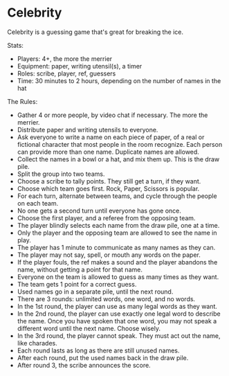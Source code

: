 # Celebrity

Celebrity is a guessing game that's great for breaking the ice.

Stats:
- Players: 4+, the more the merrier
- Equipment: paper, writing utensil(s), a timer
- Roles: scribe, player, ref, guessers
- Time: 30 minutes to 2 hours, depending on the number of names in the hat

The Rules:
- Gather 4 or more people, by video chat if necessary.  The more the merrier.
- Distribute paper and writing utensils to everyone.
- Ask everyone to write a name on each piece of paper, of a real or fictional
  character that most people in the room recognize.  Each person can provide
  more than one name.  Duplicate names are allowed.
- Collect the names in a bowl or a hat, and mix them up.  This is the draw
  pile.
- Split the group into two teams.
- Choose a scribe to tally points.  They still get a turn, if they want.
- Choose which team goes first.  Rock, Paper, Scissors is popular.
- For each turn, alternate between teams, and cycle through the people on each
  team.
- No one gets a second turn until everyone has gone once.
- Choose the first player, and a referee from the opposing team.
- The player blindly selects each name from the draw pile, one at a time.
- Only the player and the opposing team are allowed to see the name in play.
- The player has 1 minute to communicate as many names as they can.
- The player may not say, spell, or mouth any words on the paper.
- If the player fouls, the ref makes a sound and the player abandons the name,
  without getting a point for that name.
- Everyone on the team is allowed to guess as many times as they want.
- The team gets 1 point for a correct guess.
- Used names go in a separate pile, until the next round.
- There are 3 rounds: unlimited words, one word, and no words.
- In the 1st round, the player can use as many legal words as they want.
- In the 2nd round, the player can use exactly one legal word to describe the
  name.  Once you have spoken that one word, you may not speak a different word
  until the next name.  Choose wisely.
- In the 3rd round, the player cannot speak.  They must act out the name, like
  charades.
- Each round lasts as long as there are still unused names.
- After each round, put the used names back in the draw pile.
- After round 3, the scribe announces the score.
